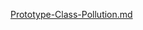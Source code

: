 [Prototype-Class-Pollution.md](https://github.com/user-attachments/files/21347225/Prototype-Class-Pollution.md)
